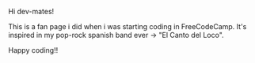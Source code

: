 Hi dev-mates!

This is a fan page i did when i was starting coding in FreeCodeCamp.
It's inspired in my pop-rock spanish band ever -> "El Canto del Loco".



Happy coding!!
